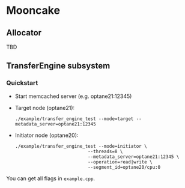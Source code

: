 # Mooncake

## Allocator

TBD

## TransferEngine subsystem

### Quickstart

- Start memcached server (e.g. optane21:12345)

- Target node (optane21):

  ```
  ./example/transfer_engine_test --mode=target --metadata_server=optane21:12345
  ```

- Initiator node (optane20):

  ```
  ./example/transfer_engine_test --mode=initiator \
                             --threads=8 \
                             --metadata_server=optane21:12345 \
                             --operation=read|write \
                             --segment_id=optane20/cpu:0
  ```

You can get all flags in `example.cpp`.

